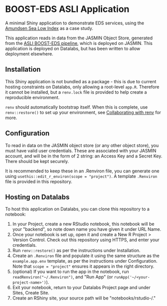 # BOOST-EDS ASLI Application
A minimal Shiny application to demonstrate EDS services, using the [Amundsen Sea Low Index](https://github.com/scotthosking/amundsen-sea-low-index) as a case study.

This application reads in data from the JASMIN Object Store, generated from the [ASLI BOOST-EDS pipeline](https://github.com/antarctica/boost-eds-pipeline), which is deployed on JASMIN. This application is deployed on Datalabs, but has been written to allow deployment elsewhere.

## Installation
This Shiny application is not bundled as a package - this is due to current hosting constraints on Datalabs, only allowing a root-level `app.R`. Therefore it cannot be installed, but a `renv.lock` file is provided to help create a reproducible environment. 

`renv` should automatically bootstrap itself. When this is complete, use `renv::restore()` to set up your environment, see [Collaborating with renv](https://rstudio.github.io/renv/articles/collaborating.html#:~:text=We%20recommend%20using%20a%20version,via%20renv%3A%3Ainit()%20.) for more.

## Configuration
To read in data on the JASMIN object store (or any other object store), you must have valid user credentials. These are associated with your JASMIN account, and will be in the form of 2 string: an Access Key and a Secret Key. There should be kept securely.

It is recommended to keep these in an .Renviron file, you can generate one using `usethis::edit_r_environ(scope = "project")`. A template `.Renviron` file is provided in this repository.

## Hosting on Datalabs
To host this application on Datalabs, you can clone this repository to a notebook:
1. In your Project, create a new RStudio notebook, this notebook will be your "backend", so note down name you have given it under URL Name.
2. Once your notebook is set up, open it and create a New R Project > Version Control. Check out this repository using HTTPS, and enter your credentials.
3. Run `renv::restore()` as per the instructions under Installation.
4. Create an `.Renviron` file and populate it using the same structure as the `example.app.env` template, as per the instructions under Configuration. Note that `scope = "project"` ensures it appears in the right directory.
5. (optional) If you want to run the app in the notebook, run `readRenviron("~/.Renviron")`, and "Run App" (or `runApp('~/<your-project-name>')`).
6. Exit your notebook, return to your Datalabs Project page and under Sites, Create Site.
7. Create an RShiny site, your source path will be "notebooks/rstudio-<your-app-name>/<your-project-name>."